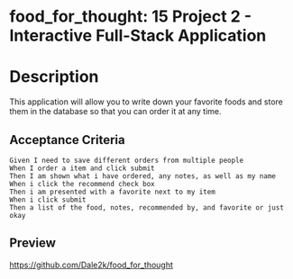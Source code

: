 # food_for_thought: 15 Project 2 - Interactive Full-Stack Application
# Description
This application will allow you to write down your favorite foods and store them in the database so that you can order it at any time.

## Acceptance Criteria
```
Given I need to save different orders from multiple people
When I order a item and click submit
Then I am shown what i have ordered, any notes, as well as my name
When i click the recommend check box
Then i am presented with a favorite next to my item
When i click submit
Then a list of the food, notes, recommended by, and favorite or just okay
```
## Preview


https://github.com/Dale2k/food_for_thought